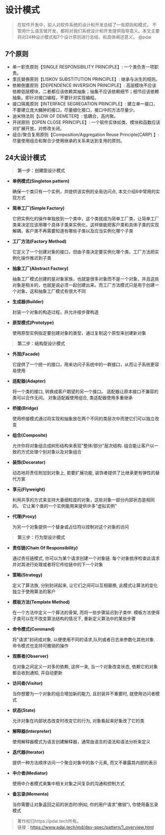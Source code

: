 # 设计模式

> 在软件开发中，前人对软件系统的设计和开发总结了一些原则和模式， 不管用什么语言做开发，都将对我们系统设计和开发提供指导意义。本文主要将对24种设计模式和7个设计原则进行总结，和具体阐述意义。 @pdai



## 7个原则

- 单一职责原则【SINGLE RESPONSIBILITY PRINCIPLE】: 一个类负责一项职责。
- 里氏替换原则【LISKOV SUBSTITUTION PRINCIPLE】: 继承与派生的规则。
- 依赖倒置原则【DEPENDENCE INVERSION PRINCIPLE】: 高层模块不应该依赖低层模块，二者都应该依赖其抽象；抽象不应该依赖细节；细节应该依赖抽象。即针对接口编程，不要针对实现编程。
- 接口隔离原则【INTERFACE SEGREGATION PRINCIPLE】: 建立单一接口，不要建立庞大臃肿的接口，尽量细化接口，接口中的方法尽量少。
- 迪米特法则【LOW OF DEMETER】: 低耦合，高内聚。
- 开闭原则【OPEN CLOSE PRINCIPLE】: 一个软件实体如类、模块和函数应该对扩展开放，对修改关闭。
- 组合/聚合复用原则【Composition/Aggregation Reuse Principle(CARP) 】: 尽量使用组合和聚合少使用继承的关系来达到复用的原则。



##  24大设计模式

> **第一步：创建型设计模式**

- **单例模式(Singleton pattern)**

  确保一个类只有一个实例，并提供该实例的全局访问点, 本文介绍6中常用的实现方式
- **简单工厂(Simple Factory)**

  它把实例化的操作单独放到一个类中，这个类就成为简单工厂类，让简单工厂类来决定应该用哪个具体子类来实例化，这样做能把客户类和具体子类的实现解耦，客户类不再需要知道有哪些子类以及应当实例化哪个子类
- **工厂方法(Factory Method)**

  它定义了一个创建对象的接口，但由子类决定要实例化哪个类。工厂方法把实例化操作推迟到子类
- **抽象工厂(Abstract Factory)**

  抽象工厂模式创建的是对象家族，也就是很多对象而不是一个对象，并且这些对象是相关的，也就是说必须一起创建出来。而工厂方法模式只是用于创建一个对象，这和抽象工厂模式有很大不同
- **生成器(Builder)**

  封装一个对象的构造过程，并允许按步骤构造
- **原型模式(Prototype)**

  使用原型实例指定要创建对象的类型，通过复制这个原型来创建新对象



> **第二步：结构型设计模式**

- **外观(Facade)**

  它提供了一个统一的接口，用来访问子系统中的一群接口，从而让子系统更容易使用
- **适配器(Adapter)**

  将一个类的接口, 转换成客户期望的另一个接口。 适配器让原本接口不兼容的类可以合作无间。 对象适配器使用组合, 类适配器使用多重继承
- **桥接(Bridge)**

  使用桥接模式通过将实现和抽象放在两个不同的类层次中而使它们可以独立改变
- **组合(Composite)**

  允许你将对象组合成树形结构来表现"整体/部分"层次结构. 组合能让客户以一致的方式处理个别对象以及对象组合
- **装饰(Decorator)**

  动态地将责任附加到对象上, 若要扩展功能, 装饰者提供了比继承更有弹性的替代方案
- **享元(Flyweight)**

  利用共享的方式来支持大量细粒度的对象，这些对象一部分内部状态是相同的。 它让某个类的一个实例能用来提供许多"虚拟实例"
- **代理(Proxy)**

  为另一个对象提供一个替身或占位符以控制对这个对象的访问



> **第三步：行为型设计模式**

- **责任链(Chain Of Responsibility)**

  通过责任链模式, 你可以为某个请求创建一个对象链. 每个对象依序检查此请求并对其进行处理或者将它传给链中的下一个对象

- **策略(Strategy)**

  定义了算法族, 分别封闭起来, 让它们之间可以互相替换, 此模式让算法的变化独立于使用算法的客户

- **模板方法(Template Method)**

  在一个方法中定义一个算法的骨架, 而将一些步骤延迟到子类中. 模板方法使得子类可以在不改变算法结构的情况下, 重新定义算法中的某些步骤

- **命令模式(Command)**

  将"请求"封闭成对象, 以便使用不同的请求,队列或者日志来参数化其他对象. 命令模式也支持可撤销的操作

- **观察者(Observer)**

  在对象之间定义一对多的依赖, 这样一来, 当一个对象改变状态, 依赖它的对象都会收到通知, 并自动更新

- **访问者(Visitor)**

  当你想要为一个对象的组合增加新的能力, 且封装并不重要时, 就使用访问者模式

- **状态(State)**

  允许对象在内部状态改变时改变它的行为, 对象看起来好象改了它的类

- **解释器(Interpreter)**

  使用解释器模式为语言创建解释器，通常由语言的语法和语法分析来定义

- **迭代器(Iterator)**

  提供一种方法顺序访问一个聚合对象中的各个元素, 而又不暴露其内部的表示

- **中介者(Mediator)**

  使用中介者模式来集中相关对象之间复杂的沟通和控制方式

- **备忘录(Memento)**

  当你需要让对象返回之前的状态时(例如, 你的用户请求"撤销"), 你使用备忘录模式





> 著作权归https://pdai.tech所有。   
> 链接：https://www.pdai.tech/md/dev-spec/pattern/1_overview.html

